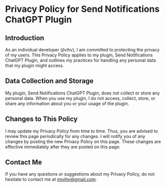 # Privacy Policy for Send Notifications ChatGPT Plugin

## Introduction

As an individual developer (jlvihv), I am committed to protecting the privacy of my users. This Privacy Policy applies to my plugin, Send Notifications ChatGPT Plugin, and outlines my practices for handling any personal data that my plugin might access.

## Data Collection and Storage

My plugin, Send Notifications ChatGPT Plugin, does not collect or store any personal data. When you use my plugin, I do not access, collect, store, or share any information about you or your usage of the plugin.

## Changes to This Policy

I may update my Privacy Policy from time to time. Thus, you are advised to review this page periodically for any changes. I will notify you of any changes by posting the new Privacy Policy on this page. These changes are effective immediately after they are posted on this page.

## Contact Me

If you have any questions or suggestions about my Privacy Policy, do not hesitate to contact me at imvihv@gmail.com.
